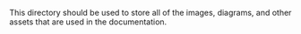 This directory should be used to store all of the images, diagrams, and other assets that are used in the documentation.
